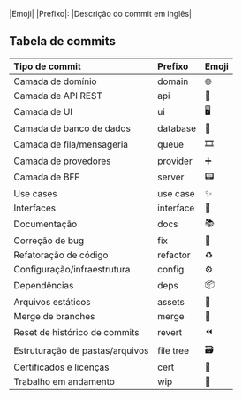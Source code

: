 |Emoji| |Prefixo|: |Descrição do commit em inglês|

## Tabela de commits

| Tipo de commit                  | Prefixo   | Emoji |
| :------------------------------ | :-------- | :---- |
| Camada de domínio               | domain    | 🌐     |
| Camada de API REST              | api       | 📶     |
| Camada de UI                    | ui        | 🖥️     |
| Camada de banco de dados        | database  | 💾     |
| Camada de fila/mensageria       | queue     | 🎞️     |
| Camada de provedores            | provider  | ➕     |
| Camada de BFF                   | server    | 📟     |
| Use cases                       | use case  | ✨     |
| Interfaces                      | interface | 📑     |
| Documentação                    | docs      | 📚     |
| Correção de bug                 | fix       | 🐛     |
| Refatoração de código           | refactor  | ♻️     |
| Configuração/infraestrutura     | config    | ⚙️     |
| Dependências                    | deps      | 📦     |
| Arquivos estáticos              | assets    | 🎴     |
| Merge de branches               | merge     | 🔀     |
| Reset de histórico de commits   | revert    | ⏪     |
| Estruturação de pastas/arquivos | file tree | 🗃️     |
| Certificados e licenças         | cert      | 📜     |
| Trabalho em andamento           | wip       | 🚧     |